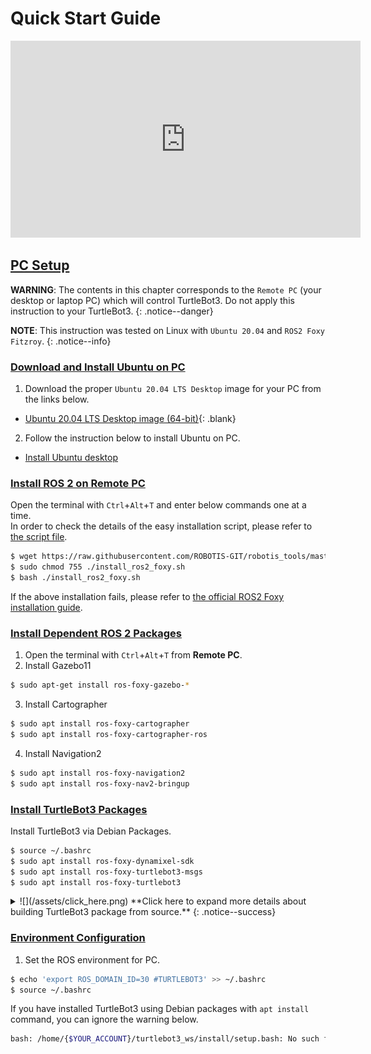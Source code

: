 
# Quick Start Guide

<iframe width="560" height="315" src="https://www.youtube.com/embed/8w3xhG1GPdo" frameborder="0" allow="accelerometer; autoplay; clipboard-write; encrypted-media; gyroscope; picture-in-picture" allowfullscreen></iframe>

## [PC Setup](#pc-setup)

**WARNING**: The contents in this chapter corresponds to the `Remote PC` (your desktop or laptop PC) which will control TurtleBot3. Do not apply this instruction to your TurtleBot3.
{: .notice--danger}

**NOTE**: This instruction was tested on Linux with `Ubuntu 20.04` and `ROS2 Foxy Fitzroy`.
{: .notice--info}

### [Download and Install Ubuntu on PC](#download-and-install-ubuntu-on-pc)

1. Download the proper `Ubuntu 20.04 LTS Desktop` image for your PC from the links below.
  - [Ubuntu 20.04 LTS Desktop image (64-bit)](https://releases.ubuntu.com/20.04/){: .blank}

2. Follow the instruction below to install Ubuntu on PC.
  - [Install Ubuntu desktop](https://ubuntu.com/tutorials/install-ubuntu-desktop#1-overview)


### [Install ROS 2 on Remote PC](#install-ros-2-on-remote-pc)

Open the terminal with `Ctrl`+`Alt`+`T` and enter below commands one at a time.  
In order to check the details of the easy installation script, please refer to [the script file](https://raw.githubusercontent.com/ROBOTIS-GIT/robotis_tools/master/install_ros2_foxy.sh).  
```bash
$ wget https://raw.githubusercontent.com/ROBOTIS-GIT/robotis_tools/master/install_ros2_foxy.sh
$ sudo chmod 755 ./install_ros2_foxy.sh
$ bash ./install_ros2_foxy.sh
```

If the above installation fails, please refer to [the official ROS2 Foxy installation guide](https://index.ros.org/doc/ros2/Installation/Foxy/Linux-Install-Debians/).


### [Install Dependent ROS 2 Packages](#install-dependent-ros-2-packages)

1. Open the terminal with `Ctrl`+`Alt`+`T` from **Remote PC**.
2. Install Gazebo11
  ```bash
$ sudo apt-get install ros-foxy-gazebo-*
  ```
3. Install Cartographer
  ```bash
$ sudo apt install ros-foxy-cartographer
$ sudo apt install ros-foxy-cartographer-ros
  ```
4. Install Navigation2
  ```bash
$ sudo apt install ros-foxy-navigation2
$ sudo apt install ros-foxy-nav2-bringup
  ```

### [Install TurtleBot3 Packages](#install-turtlebot3-packages)

Install TurtleBot3 via Debian Packages.

```bash
$ source ~/.bashrc
$ sudo apt install ros-foxy-dynamixel-sdk
$ sudo apt install ros-foxy-turtlebot3-msgs
$ sudo apt install ros-foxy-turtlebot3
```

<details>
<summary id="summary_for_foreins" style="outline: inherit;">
![](/assets/click_here.png) **Click here to expand more details about building TurtleBot3 package from source.**
{: .notice--success}
</summary>
In case you need to build the TurtleBot3 packages with source code, please use the commands below.  
Building the source code provides most up to date contents which may have resolved known issues.  
Make sure to remove the binary packages to avoid redundancy.  
```bash
$ sudo apt remove ros-foxy-turtlebot3-msgs
$ sudo apt remove ros-foxy-turtlebot3
$ mkdir -p ~/turtlebot3_ws/src
$ cd ~/turtlebot3_ws/src/
$ git clone -b foxy-devel https://github.com/ROBOTIS-GIT/turtlebot3_msgs.git
$ git clone -b foxy-devel https://github.com/ROBOTIS-GIT/turtlebot3.git
$ colcon build --symlink-install
$ echo 'source ~/turtlebot3_ws/install/setup.bash' >> ~/.bashrc
$ source ~/.bashrc
```
</details>

### [Environment Configuration](#environment-configuration)

1. Set the ROS environment for PC.
  ```bash
$ echo 'export ROS_DOMAIN_ID=30 #TURTLEBOT3' >> ~/.bashrc
$ source ~/.bashrc
  ```

If you have installed TurtleBot3 using Debian packages with `apt install` command, you can ignore the warning below.  
```bash
bash: /home/{$YOUR_ACCOUNT}/turtlebot3_ws/install/setup.bash: No such file or directory
```
